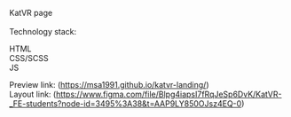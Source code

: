 KatVR page
<br>
<br>
Technology stack:

HTML<br>
CSS/SCSS<br>
JS

Preview link: (https://msa1991.github.io/katvr-landing/)<br/>
Layout link: (https://www.figma.com/file/Blpg4iapsI7fRqJeSp6DvK/KatVR-_FE-students?node-id=3495%3A38&t=AAP9LY850OJsz4EQ-0)
